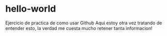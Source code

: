 # hello-world
Ejercicio de practica de como usar Github
Aqui estoy otra vez tratando de entender esto, la verdad me cuesta mucho retener tanta informacion!
